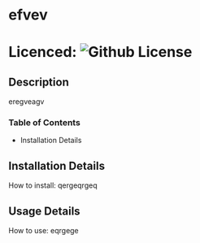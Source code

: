 # efvev

 # Licenced: ![Github License](https://img.shields.io/badge/license-MIT-blue.svg)



 
## Description

eregveagv

### Table of Contents

* Installation Details


## Installation Details

How to install: qergeqrgeq

## Usage Details 

How to use: eqrgege

